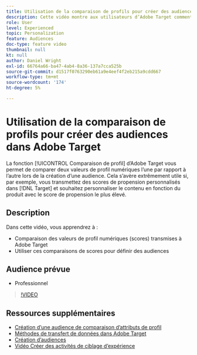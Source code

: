 ```yaml
---
title: Utilisation de la comparaison de profils pour créer des audiences
description: Cette vidéo montre aux utilisateurs d’Adobe Target comment utiliser la fonction de comparaison de profils pour comparer deux valeurs de profil numériques les unes par rapport aux autres lors de la création d’une audience.
role: User
level: Experienced
topic: Personalization
feature: Audiences
doc-type: feature video
thumbnail: null
kt: null
author: Daniel Wright
exl-id: 66764a66-ba47-4ab4-8a36-137a7cca525b
source-git-commit: d1517f0763290eb61a9e4eef4f2eb215a9cdd667
workflow-type: tm+mt
source-wordcount: '174'
ht-degree: 5%

---
```


# Utilisation de la comparaison de profils pour créer des audiences dans Adobe Target

La fonction [!UICONTROL Comparaison de profil] d’Adobe Target vous permet de comparer deux valeurs de profil numériques l’une par rapport à l’autre lors de la création d’une audience. Cela s’avère extrêmement utile si, par exemple, vous transmettez des scores de propension personnalisés dans [!DNL Target] et souhaitez personnaliser le contenu en fonction du produit avec le score de propension le plus élevé.

## Description

Dans cette vidéo, vous apprendrez à :

* Comparaison des valeurs de profil numériques (scores) transmises à Adobe Target
* Utiliser ces comparaisons de scores pour définir des audiences

## Audience prévue

* Professionnel

>[!VIDEO](https://video.tv.adobe.com/v/23218/?quality=12)

## Ressources supplémentaires

* [Création d’une audience de comparaison d’attributs de profil](https://experienceleague.adobe.com/docs/target/using/audiences/create-audiences/creating-a-profile-attribute-comparison-audience.html?lang=en)
* [Méthodes de transfert de données dans Adobe Target](https://experienceleague.adobe.com/docs/target/using/implement-target/before-implement/methods/methods-to-get-data-into-target.html?lang=en)
* [Création d’audiences](https://experienceleague.adobe.com/docs/target/using/audiences/create-audiences/create-audience.html?lang=en)
* [Vidéo Créer des activités de ciblage d’expérience](../activities/create-experience-targeting-activities.md)
